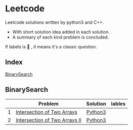 # Leetcode

Leetcode solutions written by python3 and C++. 
- With short solution idea added in each solution. 
- A summary of each kind problem is concluded.

If labels is :star2: , it means it's a classic question.

## Index

[BinarySearch](#BinarySearch)



## BinarySearch
||Problem|Solution|lables| 
|---|--------|:-------:|:--------:|
|1|[Intersection of Two Arrays](https://leetcode.com/problems/intersection-of-two-arrays/)| [Python3](BinarySearch/intersection.py)||
|2|[Intersection of Two Arrays II](https://leetcode.com/problems/intersection-of-two-arrays-ii/)| [Python3](BinarySearch/intersection2.py)||

